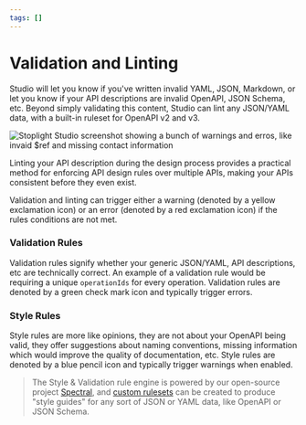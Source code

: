 ```yaml
---
tags: []
---
```


# Validation and Linting

Studio will let you know if you've written invalid YAML, JSON, Markdown, or let you know if your API descriptions are invalid OpenAPI, JSON Schema, etc. Beyond simply validating this content, Studio can lint any JSON/YAML data, with a built-in ruleset for OpenAPI v2 and v3.

![Stoplight Studio screenshot showing a bunch of warnings and erros, like invaid $ref and missing contact information](../../assets/images/spectral.png)

Linting your API description during the design process provides a practical method for enforcing API design rules over multiple APIs, making your APIs consistent before they even exist.

Validation and linting can trigger either a warning (denoted by a yellow exclamation icon) or an error (denoted by a red exclamation icon) if the rules conditions are not met.

### Validation Rules

Validation rules signify whether your generic JSON/YAML, API descriptions, etc are technically correct. An example of a validation rule would be requiring a unique `operationIds` for every operation. Validation rules are denoted by a green check mark icon and typically trigger errors.

### Style Rules

Style rules are more like opinions, they are not about your OpenAPI being valid, they offer suggestions about naming conventions, missing information which would improve the quality of documentation, etc. Style rules are denoted by a blue pencil icon and typically trigger warnings when enabled.

> The Style & Validation rule engine is powered by our open-source project [Spectral](https://stoplight.io/open-source/spectral), and [custom rulesets](./08a-configure-spectral.md) can be created to produce "style guides" for any sort of JSON or YAML data, like OpenAPI or JSON Schema.
